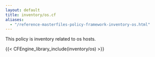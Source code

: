 ```yaml
---
layout: default
title: inventory/os.cf
aliases:
  - "/reference-masterfiles-policy-framework-inventory-os.html"
---
```


This policy is inventory related to os hosts.

{{< CFEngine_library_include(inventory/os) >}}
